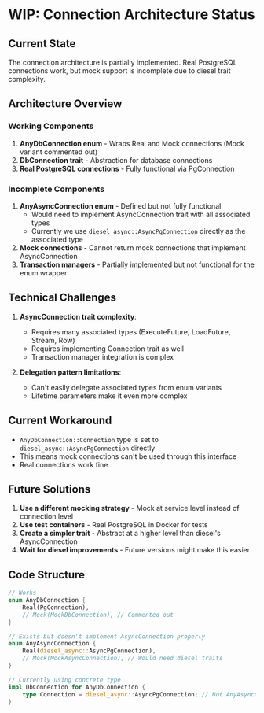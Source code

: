 # WIP: Connection Architecture Status

## Current State
The connection architecture is partially implemented. Real PostgreSQL connections work, but mock support is incomplete due to diesel trait complexity.

## Architecture Overview

### Working Components
1. **AnyDbConnection enum** - Wraps Real and Mock connections (Mock variant commented out)
2. **DbConnection trait** - Abstraction for database connections
3. **Real PostgreSQL connections** - Fully functional via PgConnection

### Incomplete Components
1. **AnyAsyncConnection enum** - Defined but not fully functional
   - Would need to implement AsyncConnection trait with all associated types
   - Currently we use `diesel_async::AsyncPgConnection` directly as the associated type
2. **Mock connections** - Cannot return mock connections that implement AsyncConnection
3. **Transaction managers** - Partially implemented but not functional for the enum wrapper

## Technical Challenges
1. **AsyncConnection trait complexity**:
   - Requires many associated types (ExecuteFuture, LoadFuture, Stream, Row)
   - Requires implementing Connection trait as well
   - Transaction manager integration is complex

2. **Delegation pattern limitations**:
   - Can't easily delegate associated types from enum variants
   - Lifetime parameters make it even more complex

## Current Workaround
- `AnyDbConnection::Connection` type is set to `diesel_async::AsyncPgConnection` directly
- This means mock connections can't be used through this interface
- Real connections work fine

## Future Solutions
1. **Use a different mocking strategy** - Mock at service level instead of connection level
2. **Use test containers** - Real PostgreSQL in Docker for tests
3. **Create a simpler trait** - Abstract at a higher level than diesel's AsyncConnection
4. **Wait for diesel improvements** - Future versions might make this easier

## Code Structure
```rust
// Works
enum AnyDbConnection {
    Real(PgConnection),
    // Mock(MockDbConnection), // Commented out
}

// Exists but doesn't implement AsyncConnection properly
enum AnyAsyncConnection {
    Real(diesel_async::AsyncPgConnection),
    // Mock(MockAsyncConnection), // Would need diesel traits
}

// Currently using concrete type
impl DbConnection for AnyDbConnection {
    type Connection = diesel_async::AsyncPgConnection; // Not AnyAsyncConnection
}
```